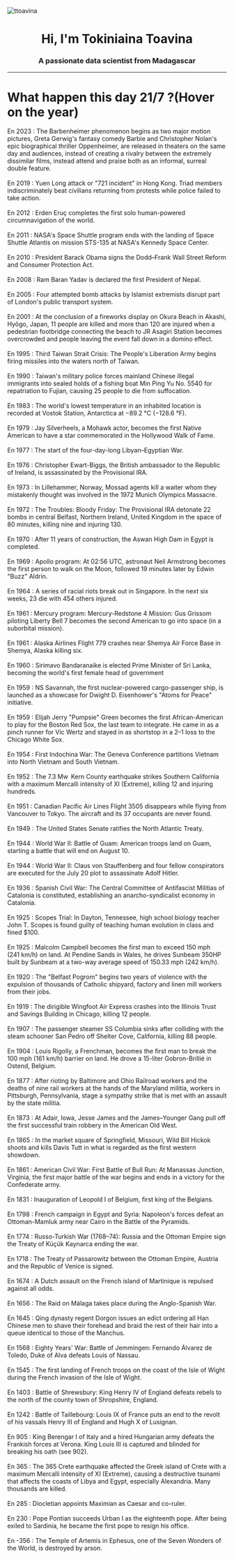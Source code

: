 
<p align="left"> <img src="https://komarev.com/ghpvc/?username=ttoavina&label=Profile%20views&color=0e75b6&style=flat" alt="ttoavina" /> </p>
<h1 align="center">Hi, I'm Tokiniaina Toavina</h1>
<h3 align="center">A passionate data scientist from Madagascar</h3>
    
<hr/>
<h1> What happen this day 21/7 ?(Hover on the year)</h1>

En 2023 : The Barbenheimer phenomenon begins as two major motion pictures, Greta Gerwig's fantasy comedy Barbie and Christopher Nolan's epic biographical thriller Oppenheimer, are released in theaters on the same day and audiences, instead of creating a rivalry between the extremely dissimilar films, instead attend and praise both as an informal, surreal double feature.
<br/><br/>
En 2019 : Yuen Long attack or "721 incident" in Hong Kong. Triad members indiscriminately beat civilians returning from protests while police failed to take action.
<br/><br/>
En 2012 : Erden Eruç completes the first solo human-powered circumnavigation of the world.
<br/><br/>
En 2011 : NASA's Space Shuttle program ends with the landing of Space Shuttle Atlantis on mission STS-135 at NASA's Kennedy Space Center.
<br/><br/>
En 2010 : President Barack Obama signs the Dodd–Frank Wall Street Reform and Consumer Protection Act.
<br/><br/>
En 2008 : Ram Baran Yadav is declared the first President of Nepal.
<br/><br/>
En 2005 : Four attempted bomb attacks by Islamist extremists disrupt part of London's public transport system.
<br/><br/>
En 2001 : At the conclusion of a fireworks display on Okura Beach in Akashi, Hyōgo, Japan, 11 people are killed and more than 120 are injured when a pedestrian footbridge connecting the beach to JR Asagiri Station becomes overcrowded and people leaving the event fall down in a domino effect.
<br/><br/>
En 1995 : Third Taiwan Strait Crisis: The People's Liberation Army begins firing missiles into the waters north of Taiwan.
<br/><br/>
En 1990 : Taiwan's military police forces mainland Chinese illegal immigrants into sealed holds of a fishing boat Min Ping Yu No. 5540 for repatriation to Fujian, causing 25 people to die from suffocation.
<br/><br/>
En 1983 : The world's lowest temperature in an inhabited location is recorded at Vostok Station, Antarctica at −89.2 °C (−128.6 °F).
<br/><br/>
En 1979 : Jay Silverheels, a Mohawk actor, becomes the first Native American to have a star commemorated in the Hollywood Walk of Fame.
<br/><br/>
En 1977 : The start of the four-day-long Libyan–Egyptian War.
<br/><br/>
En 1976 : Christopher Ewart-Biggs, the British ambassador to the Republic of Ireland, is assassinated by the Provisional IRA.
<br/><br/>
En 1973 : In Lillehammer, Norway, Mossad agents kill a waiter whom they mistakenly thought was involved in the 1972 Munich Olympics Massacre.
<br/><br/>
En 1972 : The Troubles: Bloody Friday: The Provisional IRA detonate 22 bombs in central Belfast, Northern Ireland, United Kingdom in the space of 80 minutes, killing nine and injuring 130.
<br/><br/>
En 1970 : After 11 years of construction, the Aswan High Dam in Egypt is completed.
<br/><br/>
En 1969 : Apollo program: At 02:56 UTC, astronaut Neil Armstrong becomes the first person to walk on the Moon, followed 19 minutes later by Edwin "Buzz" Aldrin.
<br/><br/>
En 1964 : A series of racial riots break out in Singapore. In the next six weeks, 23 die with 454 others injured.
<br/><br/>
En 1961 : Mercury program: Mercury-Redstone 4 Mission: Gus Grissom piloting Liberty Bell 7 becomes the second American to go into space (in a suborbital mission).
<br/><br/>
En 1961 : Alaska Airlines Flight 779 crashes near Shemya Air Force Base in Shemya, Alaska killing six.
<br/><br/>
En 1960 : Sirimavo Bandaranaike is elected Prime Minister of Sri Lanka, becoming the world's first female head of government
<br/><br/>
En 1959 : NS Savannah, the first nuclear-powered cargo-passenger ship, is launched as a showcase for Dwight D. Eisenhower's "Atoms for Peace" initiative.
<br/><br/>
En 1959 : Elijah Jerry "Pumpsie" Green becomes the first African-American to play for the Boston Red Sox, the last team to integrate. He came in as a pinch runner for Vic Wertz and stayed in as shortstop in a 2–1 loss to the Chicago White Sox.
<br/><br/>
En 1954 : First Indochina War: The Geneva Conference partitions Vietnam into North Vietnam and South Vietnam.
<br/><br/>
En 1952 : The 7.3 Mw  Kern County earthquake strikes Southern California with a maximum Mercalli intensity of XI (Extreme), killing 12 and injuring hundreds.
<br/><br/>
En 1951 : Canadian Pacific Air Lines Flight 3505 disappears while flying from Vancouver to Tokyo. The aircraft and its 37 occupants are never found.
<br/><br/>
En 1949 : The United States Senate ratifies the North Atlantic Treaty.
<br/><br/>
En 1944 : World War II: Battle of Guam: American troops land on Guam, starting a battle that will end on August 10.
<br/><br/>
En 1944 : World War II: Claus von Stauffenberg and four fellow conspirators are executed for the July 20 plot to assassinate Adolf Hitler.
<br/><br/>
En 1936 : Spanish Civil War: The Central Committee of Antifascist Militias of Catalonia is constituted, establishing an anarcho-syndicalist economy in Catalonia.
<br/><br/>
En 1925 : Scopes Trial: In Dayton, Tennessee, high school biology teacher John T. Scopes is found guilty of teaching human evolution in class and fined $100.
<br/><br/>
En 1925 : Malcolm Campbell becomes the first man to exceed 150 mph (241 km/h) on land. At Pendine Sands in Wales, he drives Sunbeam 350HP built by Sunbeam at a two-way average speed of 150.33 mph (242 km/h).
<br/><br/>
En 1920 : The "Belfast Pogrom" begins two years of violence with the expulsion of thousands of Catholic shipyard, factory and linen mill workers from their jobs.
<br/><br/>
En 1919 : The dirigible Wingfoot Air Express crashes into the Illinois Trust and Savings Building in Chicago, killing 12 people.
<br/><br/>
En 1907 : The passenger steamer SS Columbia sinks after colliding with the steam schooner San Pedro off Shelter Cove, California, killing 88 people.
<br/><br/>
En 1904 : Louis Rigolly, a Frenchman, becomes the first man to break the 100 mph (161 km/h) barrier on land. He drove a 15-liter Gobron-Brillié in Ostend, Belgium.
<br/><br/>
En 1877 : After rioting by Baltimore and Ohio Railroad workers and the deaths of nine rail workers at the hands of the Maryland militia, workers in Pittsburgh, Pennsylvania, stage a sympathy strike that is met with an assault by the state militia.
<br/><br/>
En 1873 : At Adair, Iowa, Jesse James and the James–Younger Gang pull off the first successful train robbery in the American Old West.
<br/><br/>
En 1865 : In the market square of Springfield, Missouri, Wild Bill Hickok shoots and kills Davis Tutt in what is regarded as the first western showdown.
<br/><br/>
En 1861 : American Civil War: First Battle of Bull Run: At Manassas Junction, Virginia, the first major battle of the war begins and ends in a victory for the Confederate army.
<br/><br/>
En 1831 : Inauguration of Leopold I of Belgium, first king of the Belgians.
<br/><br/>
En 1798 : French campaign in Egypt and Syria: Napoleon's forces defeat an Ottoman-Mamluk army near Cairo in the Battle of the Pyramids.
<br/><br/>
En 1774 : Russo-Turkish War (1768–74): Russia and the Ottoman Empire sign the Treaty of Küçük Kaynarca ending the war.
<br/><br/>
En 1718 : The Treaty of Passarowitz between the Ottoman Empire, Austria and the Republic of Venice is signed.
<br/><br/>
En 1674 : A Dutch assault on the French island of Martinique is repulsed against all odds.
<br/><br/>
En 1656 : The Raid on Málaga takes place during the Anglo-Spanish War.
<br/><br/>
En 1645 : Qing dynasty regent Dorgon issues an edict ordering all Han Chinese men to shave their forehead and braid the rest of their hair into a queue identical to those of the Manchus.
<br/><br/>
En 1568 : Eighty Years' War: Battle of Jemmingen: Fernando Álvarez de Toledo, Duke of Alva defeats Louis of Nassau.
<br/><br/>
En 1545 : The first landing of French troops on the coast of the Isle of Wight during the French invasion of the Isle of Wight.
<br/><br/>
En 1403 : Battle of Shrewsbury: King Henry IV of England defeats rebels to the north of the county town of Shropshire, England.
<br/><br/>
En 1242 : Battle of Taillebourg: Louis IX of France puts an end to the revolt of his vassals Henry III of England and Hugh X of Lusignan.
<br/><br/>
En 905 : King Berengar I of Italy and a hired Hungarian army defeats the Frankish forces at Verona. King Louis III is captured and blinded for breaking his oath (see 902).
<br/><br/>
En 365 : The 365 Crete earthquake affected the Greek island of Crete with a maximum Mercalli intensity of XI (Extreme), causing a destructive tsunami that affects the coasts of Libya and Egypt, especially Alexandria. Many thousands are killed.
<br/><br/>
En 285 : Diocletian appoints Maximian as Caesar and co-ruler.
<br/><br/>
En 230 : Pope Pontian succeeds Urban I as the eighteenth pope. After being exiled to Sardinia, he became the first pope to resign his office.
<br/><br/>
En -356 : The Temple of Artemis in Ephesus, one of the Seven Wonders of the World, is destroyed by arson.
<br/><br/>
